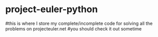 # project-euler-python
#this is where I store my complete/incomplete code for solving all the problems on projecteuler.net
#you should check it out sometime
